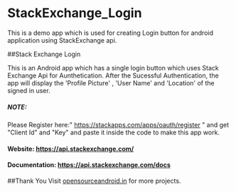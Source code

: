 # StackExchange_Login
This is a demo app which is used for creating Login button for android application using StackExchange api.

##Stack Exchange Login

This is an Android app which has a single login button which uses Stack Exchange Api for Aunthetication. After the Sucessful Authentication, the app will display the 'Profile Picture' , 'User Name' and 'Location' of the signed in user.


##### NOTE:
  Please Register here:" https://stackapps.com/apps/oauth/register " and get "Client Id" and "Key" and paste it
  inside the code to make this app work.

#### Website: https://api.stackexchange.com/

#### Documentation: https://api.stackexchange.com/docs

##Thank You Visit [opensourceandroid.in](http://opensourceandroid.in) for more projects.
